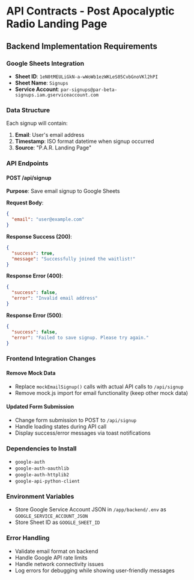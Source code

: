 # API Contracts - Post Apocalyptic Radio Landing Page

## Backend Implementation Requirements

### Google Sheets Integration
- **Sheet ID**: `1eN0tMEULiGkN-a-wWoWb1ezWKLeS05CvbGnoVKl2hPI`
- **Sheet Name**: `Signups`
- **Service Account**: `par-signups@par-beta-signups.iam.gserviceaccount.com`

### Data Structure
Each signup will contain:
1. **Email**: User's email address
2. **Timestamp**: ISO format datetime when signup occurred
3. **Source**: "P.A.R. Landing Page"

### API Endpoints

#### POST /api/signup
**Purpose**: Save email signup to Google Sheets

**Request Body**:
```json
{
  "email": "user@example.com"
}
```

**Response Success (200)**:
```json
{
  "success": true,
  "message": "Successfully joined the waitlist!"
}
```

**Response Error (400)**:
```json
{
  "success": false,
  "error": "Invalid email address"
}
```

**Response Error (500)**:
```json
{
  "success": false,
  "error": "Failed to save signup. Please try again."
}
```

### Frontend Integration Changes

#### Remove Mock Data
- Replace `mockEmailSignup()` calls with actual API calls to `/api/signup`
- Remove mock.js import for email functionality (keep other mock data)

#### Updated Form Submission
- Change form submission to POST to `/api/signup`
- Handle loading states during API call
- Display success/error messages via toast notifications

### Dependencies to Install
- `google-auth`
- `google-auth-oauthlib` 
- `google-auth-httplib2`
- `google-api-python-client`

### Environment Variables
- Store Google Service Account JSON in `/app/backend/.env` as `GOOGLE_SERVICE_ACCOUNT_JSON`
- Store Sheet ID as `GOOGLE_SHEET_ID`

### Error Handling
- Validate email format on backend
- Handle Google API rate limits
- Handle network connectivity issues
- Log errors for debugging while showing user-friendly messages